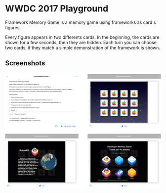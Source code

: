 # WWDC 2017 Playground

Framework Memory Game is a memory game using frameworks as card's figures.

Every figure appears in two differents cards. In the beginning, the cards are shown for a few seconds, then they are hidden. Each turn you can choose two cards, if they match a simple demonstration of the framework is shown.


## Screenshots 

<h3 align="center">
  <img src="screenshots.png" alt="Screenshots" />
</h3>
